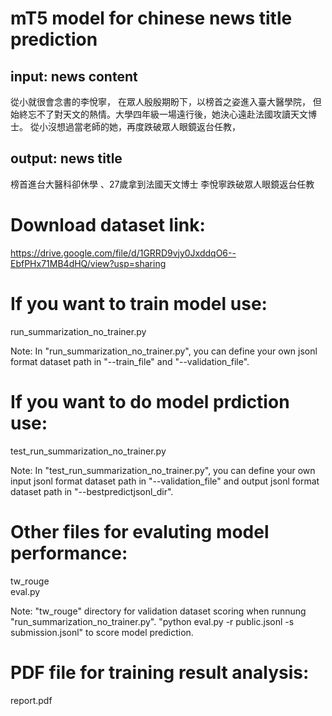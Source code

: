 # mT5 model for chinese news title prediction
## input: news content  
從小就很會念書的李悅寧， 在眾人殷殷期盼下，以榜首之姿進入臺大醫學院， 但始終忘不了對天文的熱情。大學四年級一場遠行後，她決心遠赴法國攻讀天文博士。 從小沒想過當老師的她，再度跌破眾人眼鏡返台任教，

## output: news title
榜首進台大醫科卻休學 、27歲拿到法國天文博士 李悅寧跌破眾人眼鏡返台任教

# Download dataset link:
https://drive.google.com/file/d/1GRRD9vjy0JxddqO6--EbfPHx71MB4dHQ/view?usp=sharing

# If you want to train model use:

run_summarization_no_trainer.py

Note: 
In "run_summarization_no_trainer.py", you can define your own jsonl format dataset path in "--train_file" and "--validation_file".

# If you want to do model prdiction use: 

test_run_summarization_no_trainer.py

Note: 
In "test_run_summarization_no_trainer.py", you can define your own input jsonl format dataset path in "--validation_file" and output jsonl format dataset path in "--bestpredictjsonl_dir".

# Other files for evaluting model performance:

tw_rouge  
eval.py

Note:
"tw_rouge" directory for validation dataset scoring when runnung "run_summarization_no_trainer.py".
"python eval.py -r public.jsonl -s submission.jsonl" to score model prediction.

# PDF file for training result analysis:

report.pdf

